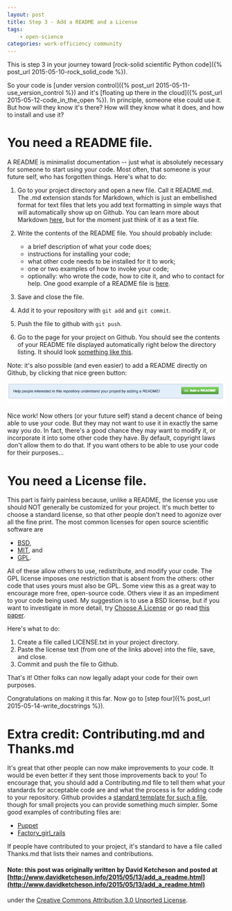 ```yaml
---
layout: post
title: Step 3 - Add a README and a License
tags:
    - open-science
categories: work-efficiency community
---
```

This is step 3 in your journey toward [rock-solid scientific Python code]({% post_url 2015-05-10-rock_solid_code %}).

So your code is [under version control]({% post_url 2015-05-11-use_version_control %}) and it's
[floating up there in the cloud]({% post_url 2015-05-12-code_in_the_open %}).
In principle, someone else could use it.  But how will they know it's there?
How will they know what it does, and how to install and use it?

# You need a README file.

A README is minimalist documentation -- just what is absolutely necessary for someone to start using your code.  Most often, that someone is your future self, who has forgotten things.  Here's what to do:

1. Go to your project directory and open a new file.  Call it README.md.  The .md extension stands for Markdown, which is just an embellished format for text files that lets you add text formatting in simple ways that will automatically show up on Github.  You can learn more about Markdown [here](https://help.github.com/articles/markdown-basics/), but for the moment just think of it as a text file.
2. Write the contents of the README file.  You should probably include:
    - a brief description of what your code does;
    - instructions for installing your code;
    - what other code needs to be installed for it to work;
    - one or two examples of how to invoke your code;
    - optionally: who wrote the code, how to cite it, and who to contact for help.
One good example of a README file is [here](https://github.com/github/markup/blob/master/README.md).

3.  Save and close the file.  
4. Add it to your repository with `git add` and `git commit`.
5. Push the file to github with `git push`.
6. Go to the page for your project on Github.  You should see the contents of your README file displayed automatically right below the directory listing.  It should look [something like this](https://github.com/ketch/rock-solid-code-demo).

Note: it's also possible (and even easier) to add a README directly on Github, by clicking that nice green button:

![](/assets/img/github-readme-button.png)

Nice work!  Now others (or your future self) stand a decent chance of being
able to use your code.  But they may not want to use it in exactly the same way
you do.  In fact, there's a good chance they may want to modify it, or
incorporate it into some other code they have.  By default, copyright laws
don't allow them to do that.  If you want others to be able to use your code
for their purposes...

# You need a License file.

This part is fairly painless because, unlike a README, the license you use
should NOT generally be customized for your project.  It's much better to
choose a standard license, so that other people don't need to agonize over all
the fine print.  The most common licenses for open source scientific software
are

- [BSD](http://choosealicense.com/licenses/bsd-2-clause/),
- [MIT](http://choosealicense.com/licenses/mit/), and
- [GPL](http://choosealicense.com/licenses/gpl-2.0/).  

All of these allow others to use, redistribute, and
modify your code.  The GPL license imposes one restriction that is absent from
the others: other code that uses yours must also be GPL.  Some view this as a
great way to encourage more free, open-source code.  Others view it as an
impediment to your code being used.  My suggestion is to use a BSD license, but
if you want to investigate in more detail, try [Choose A
License](http://choosealicense.com/) or go read [this
paper](http://www.ncbi.nlm.nih.gov/pmc/articles/PMC3406002/).

Here's what to do:

1.  Create a file called LICENSE.txt in your project directory.
2.  Paste the license text (from one of the links above) into the file, save, and close.
3.  Commit and push the file to Github.

That's it!  Other folks can now legally adapt your code for their own purposes.

Congratulations on making it this far.  Now go to
[step four]({% post_url 2015-05-14-write_docstrings %}).


# Extra credit: Contributing.md and Thanks.md

It's great that other people can now make improvements to your code.  It would be even better if they sent those improvements back to you!  To encourage that, you should add a Contributing.md file to tell them what your standards for acceptable code are and what the process is for adding code to your repository.  Github provides a [standard template for such a file](https://raw.githubusercontent.com/contribute-md/contribute-md-template/master/contribute.md), though for small projects you can provide something much simpler.  Some good examples of contributing files are:

 - [Puppet](https://github.com/puppetlabs/puppet/blob/master/CONTRIBUTING.md)
 - [Factory\_girl\_rails](https://github.com/thoughtbot/factory_girl_rails/blob/master/CONTRIBUTING.md)

 If people have contributed to your project, it's standard to have a file called Thanks.md that lists their names and contributions.

#### Note: this post was originally written by David Ketcheson and posted at [http://www.davidketcheson.info/2015/05/13/add_a_readme.html](http://www.davidketcheson.info/2015/05/13/add_a_readme.html)
 under the [Creative Commons Attribution 3.0 Unported License](http://creativecommons.org/licenses/by/3.0/deed.en_US).
